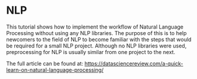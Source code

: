 # NLP
This tutorial shows how to implement the workflow of Natural Language Processing without using any NLP libraries. The purpose of this is to help newcomers to the field of NLP
to become familiar with the steps that would be required for a small NLP project. Although no NLP libraries were used, preprocessing for NLP is usually similar from one
project to the next.

The full article can be found at:
https://datasciencereview.com/a-quick-learn-on-natural-language-processing/
